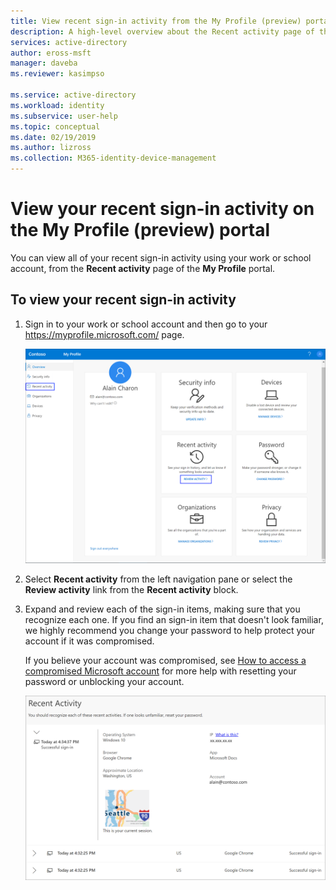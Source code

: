 ```yaml
---
title: View recent sign-in activity from the My Profile (preview) portal - Azure Active Directory | Microsoft Docs
description: A high-level overview about the Recent activity page of the My Profile portal.
services: active-directory
author: eross-msft
manager: daveba
ms.reviewer: kasimpso

ms.service: active-directory
ms.workload: identity
ms.subservice: user-help
ms.topic: conceptual
ms.date: 02/19/2019
ms.author: lizross
ms.collection: M365-identity-device-management
---
```


# View your recent sign-in activity on the My Profile (preview) portal
You can view all of your recent sign-in activity using your work or school account, from the **Recent activity** page of the **My Profile** portal.

## To view your recent sign-in activity
1. Sign in to your work or school account and then go to your https://myprofile.microsoft.com/ page.

    ![My Profile page, showing highlighted Recent activity links](media/myprofile-portal/myprofile-portal-recent-activity-links.png)

2. Select **Recent activity** from the left navigation pane or select the **Review activity** link from the **Recent activity** block.

3. Expand and review each of the sign-in items, making sure that you recognize each one. If you find an sign-in item that doesn't look familiar, we highly recommend you change your password to help protect your account if it was compromised.

    If you believe your account was compromised, see [How to access a compromised Microsoft account](https://support.microsoft.com/help/10494/microsoft-account-how-to-access-a-compromised-account) for more help with resetting your password or unblocking your account.

    ![Recent activity page with expanded sign-in details](media/myprofile-portal/myprofile-portal-recent-activity-page.png)


